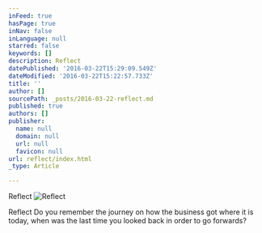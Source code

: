 ```yaml
---
inFeed: true
hasPage: true
inNav: false
inLanguage: null
starred: false
keywords: []
description: Reflect
datePublished: '2016-03-22T15:29:09.549Z'
dateModified: '2016-03-22T15:22:57.733Z'
title: ''
author: []
sourcePath: _posts/2016-03-22-reflect.md
published: true
authors: []
publisher:
  name: null
  domain: null
  url: null
  favicon: null
url: reflect/index.html
_type: Article

---
```

Reflect
![Reflect](https://imgflo.herokuapp.com/graph/vahj1ThiexotieMo/9a10b884d470ab4c90af7cbf1c8d6de5/noop.gif?input=https%3A%2F%2Fthe-grid-user-content.s3-us-west-2.amazonaws.com%2Fc95a6a14-9b43-4e4f-af5b-dcb9d30142c7.gif)

Reflect 
Do you remember the journey on how the business got where it is today, when was the last time you looked back in order to go forwards?